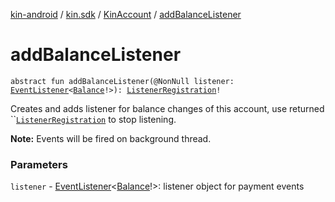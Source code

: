 [kin-android](../../index.md) / [kin.sdk](../index.md) / [KinAccount](index.md) / [addBalanceListener](./add-balance-listener.md)

# addBalanceListener

`abstract fun addBalanceListener(@NonNull listener: `[`EventListener`](../-event-listener/index.md)`<`[`Balance`](../-balance/index.md)`!>): `[`ListenerRegistration`](../-listener-registration/index.md)`!`

Creates and adds listener for balance changes of this account, use returned ``[`ListenerRegistration`](../-listener-registration/index.md) to stop listening.

**Note:** Events will be fired on background thread.

### Parameters

`listener` - [EventListener](../-event-listener/index.md)&lt;[Balance](../-balance/index.md)!&gt;: listener object for payment events